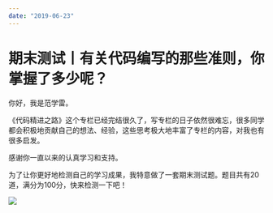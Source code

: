 ```yaml
---
date: "2019-06-23"
---  
```

      
# 期末测试丨有关代码编写的那些准则，你掌握了多少呢？
你好，我是范学雷。

《代码精进之路》这个专栏已经完结很久了，写专栏的日子依然很难忘，很多同学都会积极地贡献自己的想法、经验，这些思考极大地丰富了专栏的内容，对我也有很多启发。

感谢你一直以来的认真学习和支持。

为了让你更好地检测自己的学习成果，我特意做了一套期末测试题。题目共有20道，满分为100分，快来检测一下吧！

[![](/images/代码精进之路/07.期末测试题/resourceimage28a428d1be62669b4f3cc01c36466bf811a4.png)](http://time.geekbang.org/quiz/intro?act_id=128&exam_id=275)

<!-- [[[read_end]]] -->